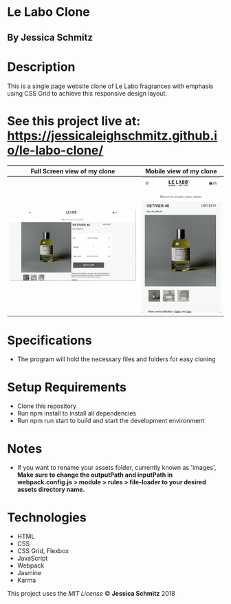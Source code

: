 # Le Labo Clone

## By Jessica Schmitz

# Description
This is a single page website clone of Le Labo fragrances with emphasis using CSS Grid to achieve this responsive design layout.

# See this project live at: https://jessicaleighschmitz.github.io/le-labo-clone/

| Full Screen view of my clone | Mobile view of my clone |
| ------------- | -------------- |
| ![Application Screenshot](src/images/clone-wide.png) | ![Application Screenshot](src/images/clone-mobile.png) |


# Specifications
* The program will hold the necessary files and folders for easy cloning


# Setup Requirements
* Clone this repository
* Run npm install to install all dependencies
* Run npm run start to build and start the development environment

# Notes
* If you want to rename your assets folder, currently known as 'images', **Make sure to change the outputPath and inputPath in webpack.config.js > module > rules > file-loader to your desired assets directory name.**

# Technologies
* HTML
* CSS
* CSS Grid, Flexbox
* JavaScript
* Webpack
* Jasmine
* Karma

This project uses the _MIT License_
&copy; **Jessica Schmitz** 2018
